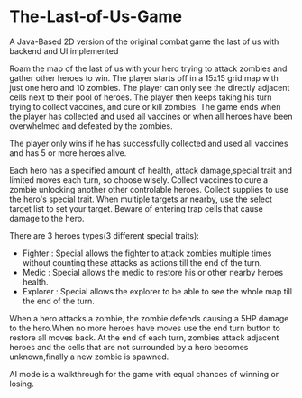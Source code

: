 # The-Last-of-Us-Game
A Java-Based 2D version of the original combat game the last of us with backend and UI implemented

Roam the map of the last of us with your hero trying to attack zombies and gather other heroes to win.
The player starts off in a 15x15 grid map with just one hero and 10 zombies. The player can
only see the directly adjacent cells next to their pool of heroes. The player then keeps taking
his turn trying to collect vaccines, and cure or kill zombies. The game ends when the player
has collected and used all vaccines or when all heroes have been overwhelmed and defeated by
the zombies.

The player only wins if he has successfully collected and used all vaccines and has 5 or more
heroes alive.

Each hero has a specified amount of health, attack damage,special trait and limited moves each turn, so choose wisely. Collect vaccines to cure a zombie unlocking another other controlable heroes. Collect supplies to use the hero's special trait. When multiple targets ar nearby, use the select target list to set your target. Beware of entering trap cells that cause damage to the hero.

There are 3 heroes types(3 different special traits):
  - Fighter : Special allows the fighter to attack zombies multiple times without counting these attacks as actions till the end of the turn.
  - Medic : Special allows the medic to restore his or other nearby heroes health.
  - Explorer : Special allows the explorer to be able to see the whole map till the end of the turn.

When a hero attacks a zombie, the zombie defends causing a 5HP damage to the hero.When no more heroes have moves use the end turn button to restore all moves back. At the end of each turn, zombies attack adjacent heroes and the cells that are not surrounded by a hero becomes unknown,finally a new zombie is spawned.

AI mode is a walkthrough for the game with equal chances of winning or losing.
